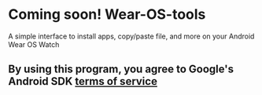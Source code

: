 # Coming soon! Wear-OS-tools
A simple interface to install apps, copy/paste file, and more on your Android Wear OS Watch

## By using this program, you agree to Google's Android SDK [terms of service](https://developer.android.com/tools/releases/platform-tools)
